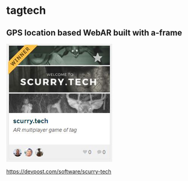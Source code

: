 # tagtech
## GPS location based WebAR built with a-frame

![Award](tagtechaward.JPG)

https://devpost.com/software/scurry-tech

